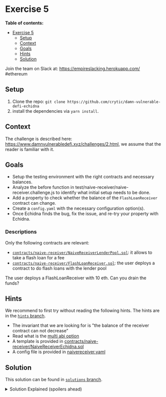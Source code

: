 # Exercise 5

**Table of contents:**

- [Exercise 5](#exercise-5)
  - [Setup](#setup)
  - [Context](#context)
  - [Goals](#goals)
  - [Hints](#hints)
  - [Solution](#solution)

Join the team on Slack at: https://empireslacking.herokuapp.com/ #ethereum

## Setup
1. Clone the repo: `git clone https://github.com/crytic/damn-vulnerable-defi-echidna`
2. install the dependencies via `yarn install`.

## Context

The challenge is described here: https://www.damnvulnerabledefi.xyz/challenges/2.html, we assume that the reader is familiar with it.


## Goals

- Setup the testing environment with the right contracts and necessary balances.
- Analyze the before function in test/naive-receiver/naive-receiver.challenge.js to identify what initial setup needs to be done.
- Add a property to check whether the balance of the `FlashLoanReceiver` contract can change.
- Create a `config.yaml` with the necessary configuration option(s).
- Once Echidna finds the bug, fix the issue, and re-try your property with Echidna.

### Descriptions
Only the following contracts are relevant:
  - [`contracts/naive-receiver/NaiveReceiverLenderPool.sol`](https://github.com/crytic/damn-vulnerable-defi-echidna/blob/master/contracts/naive-receiver/NaiveReceiverLenderPool.sol): it allows to take a flash loan for a fee
  - [`contracts/naive-receiver/FlashLoanReceiver.sol`](https://github.com/crytic/damn-vulnerable-defi-echidna/blob/master/contracts/naive-receiver/FlashLoanReceiver.sol): the user deploys a contract to do flash loans with the lender pool

The user deploys a FlashLoanReceiver with 10 eth. Can you drain the funds?

## Hints

We recommend to first try without reading the following hints. The hints are in the [`hints` branch](https://github.com/crytic/damn-vulnerable-defi-echidna/tree/hints).

- The invariant that we are looking for is "the balance of the receiver contract can not decrease"
- Read what is the [multi abi option](https://github.com/crytic/building-secure-contracts/blob/master/program-analysis/echidna/common-testing-approaches.md#external-testing)
- A template is provided in [contracts/naive-receiver/NaiveReceiverEchidna.sol](https://github.com/crytic/damn-vulnerable-defi-echidna/blob/hints/contracts/naive-receiver/NaiveReceiverEchidna.sol)
- A config file is provided in [naivereceiver.yaml](https://github.com/crytic/damn-vulnerable-defi-echidna/blob/hints/naivereceiver.yaml)


## Solution

This solution can be found in [`solutions` branch](https://github.com/crytic/damn-vulnerable-defi-echidna/blob/solutions/contracts/naive-receiver/NaiveReceiverEchidna.sol).


[ctf]: https://www.damnvulnerabledefi.xyz/

<details>
<summary>Solution Explained (spoilers ahead)</summary>

The goal of the naive receiver challenge is to realize that an arbitrary user can call request a flash loan for `FlashLoanReceiver`.
In fact, this can be done even if the arbitrary user has no ether.

Echidna found this by simply calling `NaiveReceiverLenderPool.flashLoan()` with the address of `FlashLoanReceiver` and any arbitrary amount.

See example output below from Echidna:

```bash
$ echidna-test . --contract NaiveReceiverEchidna --config naivereceiver.yaml
...

echidna_test_contract_balance: failed!💥  
  Call sequence:
    flashLoan(0x62d69f6867a0a084c6d313943dc22023bc263691,353073667)

...
```
</details>


